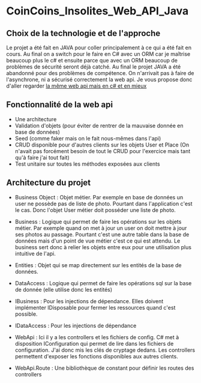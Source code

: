 # CoinCoins_Insolites_Web_API_Java


## Choix de la technologie et de l'approche

Le projet a été fait en JAVA pour coller principalement à ce qui a été fait en cours. Au final on a switch pour le faire en C# avec un ORM car je maîtrise beaucoup plus le c# et ensuite parce que avec un ORM beaucoup de problèmes de sécurité seront déjà catché.
Au final le projet JAVA a été abandonné pour des problèmes de compétence. On n'arrivait pas à faire de l'asynchrone, ni a sécurisé correctement la web api. Je vous propose donc d'aller regarder [la même web api mais en c# et en mieux](https://github.com/Kosolax/CoinCoinsInsolitesWebAPI)

## Fonctionnalité de la web api

* Une architecture
* Validation d'objets (pour éviter de rentrer de la mauvaise donnée en base de données)
* Seed (comme faker mais on le fait nous-mêmes dans l'api)
* CRUD disponible pour d'autres clients sur les objets User et Place (On n'avait pas forcément besoin de tout le CRUD pour l'exercice mais tant qu'à faire j'ai tout fait)
* Test unitaire sur toutes les méthodes exposées aux clients


## Architecture du projet

* Business Object : Objet métier. Par exemple en base de données un user ne possède pas de liste de photo. Pourtant dans l'application c'est le cas. Donc l'objet User métier doit posséder une liste de photo.

* Business : Logique qui permet de faire les opérations sur les objets métier. Par exemple quand on met à jour un user on doit mettre à jour ses photos au passage. Pourtant c'est une autre table dans la base de données mais d'un point de vue métier c'est ce qui est attendu. Le business sert donc à relier les objets entre eux pour une utilisation plus intuitive de l'api. 

* Entities : Objet qui se map directement sur les entités de la base de données.

* DataAccess : Logique qui permet de faire les opérations sql sur la base de donnée (elle utilise donc les entités)

* IBusiness : Pour les injections de dépendance. Elles doivent implémenter IDisposable pour fermer les ressources quand c'est possible.

* IDataAccess : Pour les injections de dépendance

* WebApi : Ici il y a les controllers et les fichiers de config. C# met à disposition IConfiguration qui permet de lire dans les fichiers de configuration. J'ai donc mis les clés de cryptage dedans. Les controllers permettent d'exposer les fonctions disponibles aux autres clients.

* WebApi.Route : Une bibliothèque de constant pour définir les routes des controllers
